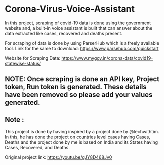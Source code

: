 # Corona-Virus-Voice-Assistant

In this project, scraping of covid-19 data is done using the government website and, a built-in voice assistant is built that can answer about the data extracted like cases, recovered and deaths present.

For scraping of data is done by using ParserHub which is a freely available tool.
Link for the same to download: https://www.parsehub.com/quickstart

Website for Scraping Data: https://www.mygov.in/corona-data/covid19-statewise-status/ 

## NOTE: Once scraping is done an API key, Project token, Run token is generated. These details have been removed so please add your values generated.

## Note : 
This project is done by having inspired by a project done by @techwithtim. In this, he has done the project on countries level cases having Cases, Deaths  and 
the project done by me is based on India and its States having Cases, Recovered, and Deaths.

Original project link: https://youtu.be/gJY8D468Jv0
